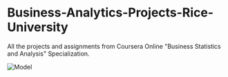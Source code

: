 # Business-Analytics-Projects-Rice-University

All the projects and assignments from Coursera Online "Business Statistics and Analysis" Specialization.

![Model](Paste_link_here)
